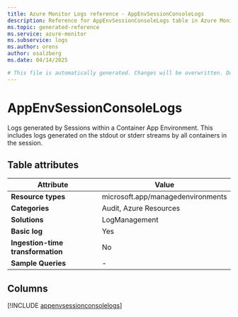 ```yaml
---
title: Azure Monitor Logs reference - AppEnvSessionConsoleLogs
description: Reference for AppEnvSessionConsoleLogs table in Azure Monitor Logs.
ms.topic: generated-reference
ms.service: azure-monitor
ms.subservice: logs
ms.author: orens
author: osalzberg
ms.date: 04/14/2025

# This file is automatically generated. Changes will be overwritten. Do not change this file directly.
---
```


# AppEnvSessionConsoleLogs

Logs generated by Sessions within a Container App Environment. This includes logs generated on the stdout or stderr streams by all containers in the session.


## Table attributes

|Attribute|Value|
|---|---|
|**Resource types**|microsoft.app/managedenvironments|
|**Categories**|Audit, Azure Resources|
|**Solutions**| LogManagement|
|**Basic log**|Yes|
|**Ingestion-time transformation**|No|
|**Sample Queries**|-|



## Columns
  
[!INCLUDE [appenvsessionconsolelogs](~/reusable-content/ce-skilling/azure/includes/azure-monitor/reference/tables/appenvsessionconsolelogs-include.md)]
